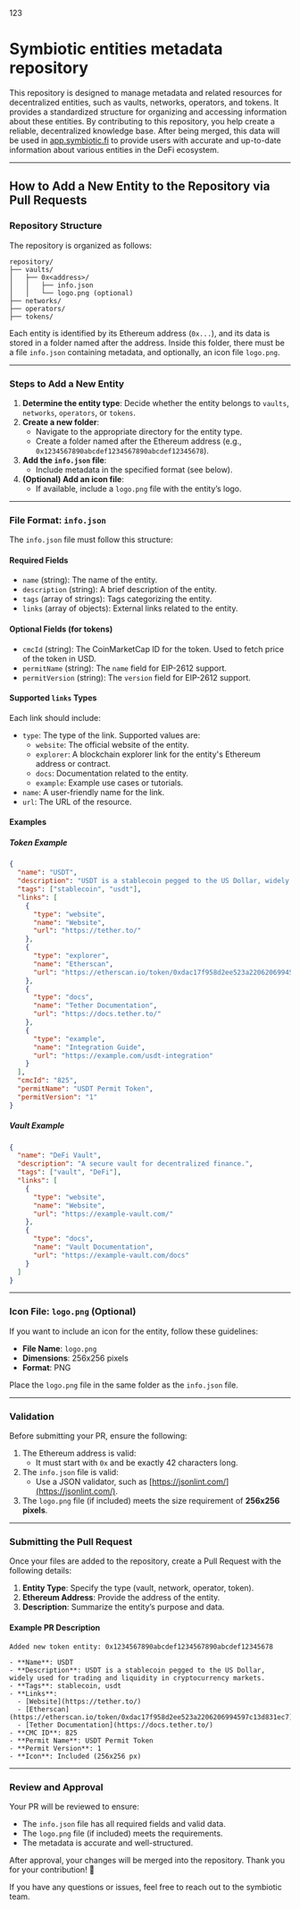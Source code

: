123
# **Symbiotic entities metadata repository**

This repository is designed to manage metadata and related resources for decentralized entities, such as vaults, networks, operators, and tokens. 
It provides a standardized structure for organizing and accessing information about these entities. 
By contributing to this repository, you help create a reliable, decentralized knowledge base. After being merged, this 
data will be used in [app.symbiotic.fi]() to provide users with accurate and up-to-date information about various entities in the DeFi ecosystem.

---

## **How to Add a New Entity to the Repository via Pull Requests**

### **Repository Structure**

The repository is organized as follows:

```
repository/
├── vaults/
│   ├── 0x<address>/
│   │   ├── info.json
│   │   └── logo.png (optional)
├── networks/
├── operators/
├── tokens/
```

Each entity is identified by its Ethereum address (`0x...`), and its data is stored in a folder named after the address. Inside this folder, there must be a file `info.json` containing metadata, and optionally, an icon file `logo.png`.

---

### **Steps to Add a New Entity**

1. **Determine the entity type**: Decide whether the entity belongs to `vaults`, `networks`, `operators`, or `tokens`.
2. **Create a new folder**: 
   - Navigate to the appropriate directory for the entity type.
   - Create a folder named after the Ethereum address (e.g., `0x1234567890abcdef1234567890abcdef12345678`).
3. **Add the `info.json` file**:
   - Include metadata in the specified format (see below).
4. **(Optional) Add an icon file**:
   - If available, include a `logo.png` file with the entity’s logo.

---

### **File Format: `info.json`**

The `info.json` file must follow this structure:

#### **Required Fields**
- `name` (string): The name of the entity.
- `description` (string): A brief description of the entity.
- `tags` (array of strings): Tags categorizing the entity.
- `links` (array of objects): External links related to the entity.

#### **Optional Fields (for tokens)**
- `cmcId` (string): The CoinMarketCap ID for the token. Used to fetch price of the token in USD.
- `permitName` (string): The `name` field for EIP-2612 support.
- `permitVersion` (string): The `version` field for EIP-2612 support.

#### **Supported `links` Types**
Each link should include:
- `type`: The type of the link. Supported values are:
  - `website`: The official website of the entity.
  - `explorer`: A blockchain explorer link for the entity's Ethereum address or contract.
  - `docs`: Documentation related to the entity.
  - `example`: Example use cases or tutorials.
- `name`: A user-friendly name for the link.
- `url`: The URL of the resource.

#### **Examples**

##### **Token Example**
```json
{
  "name": "USDT",
  "description": "USDT is a stablecoin pegged to the US Dollar, widely used for trading and liquidity in cryptocurrency markets.",
  "tags": ["stablecoin", "usdt"],
  "links": [
    {
      "type": "website",
      "name": "Website",
      "url": "https://tether.to/"
    },
    {
      "type": "explorer",
      "name": "Etherscan",
      "url": "https://etherscan.io/token/0xdac17f958d2ee523a2206206994597c13d831ec7"
    },
    {
      "type": "docs",
      "name": "Tether Documentation",
      "url": "https://docs.tether.to/"
    },
    {
      "type": "example",
      "name": "Integration Guide",
      "url": "https://example.com/usdt-integration"
    }
  ],
  "cmcId": "825",
  "permitName": "USDT Permit Token",
  "permitVersion": "1"
}
```

##### **Vault Example**
```json
{
  "name": "DeFi Vault",
  "description": "A secure vault for decentralized finance.",
  "tags": ["vault", "DeFi"],
  "links": [
    {
      "type": "website",
      "name": "Website",
      "url": "https://example-vault.com/"
    },
    {
      "type": "docs",
      "name": "Vault Documentation",
      "url": "https://example-vault.com/docs"
    }
  ]
}
```

---

### **Icon File: `logo.png` (Optional)**

If you want to include an icon for the entity, follow these guidelines:
- **File Name**: `logo.png`
- **Dimensions**: 256x256 pixels
- **Format**: PNG

Place the `logo.png` file in the same folder as the `info.json` file.

---

### **Validation**

Before submitting your PR, ensure the following:
1. The Ethereum address is valid:
   - It must start with `0x` and be exactly 42 characters long.
2. The `info.json` file is valid:
   - Use a JSON validator, such as [https://jsonlint.com/](https://jsonlint.com/).
3. The `logo.png` file (if included) meets the size requirement of **256x256 pixels**.

---

### **Submitting the Pull Request**

Once your files are added to the repository, create a Pull Request with the following details:
1. **Entity Type**: Specify the type (vault, network, operator, token).
2. **Ethereum Address**: Provide the address of the entity.
3. **Description**: Summarize the entity’s purpose and data.

#### **Example PR Description**
```
Added new token entity: 0x1234567890abcdef1234567890abcdef12345678

- **Name**: USDT
- **Description**: USDT is a stablecoin pegged to the US Dollar, widely used for trading and liquidity in cryptocurrency markets.
- **Tags**: stablecoin, usdt
- **Links**: 
  - [Website](https://tether.to/)
  - [Etherscan](https://etherscan.io/token/0xdac17f958d2ee523a2206206994597c13d831ec7)
  - [Tether Documentation](https://docs.tether.to/)
- **CMC ID**: 825
- **Permit Name**: USDT Permit Token
- **Permit Version**: 1
- **Icon**: Included (256x256 px)
```

---

### **Review and Approval**

Your PR will be reviewed to ensure:
- The `info.json` file has all required fields and valid data.
- The `logo.png` file (if included) meets the requirements.
- The metadata is accurate and well-structured.

After approval, your changes will be merged into the repository. Thank you for your contribution! 🎉

If you have any questions or issues, feel free to reach out to the symbiotic team.

